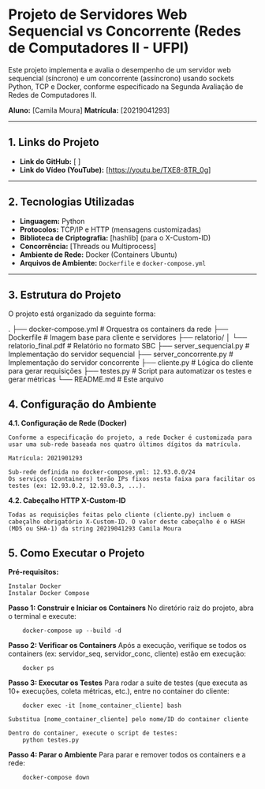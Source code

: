 # Projeto de Servidores Web Sequencial vs Concorrente (Redes de Computadores II - UFPI)

Este projeto implementa e avalia o desempenho de um servidor web sequencial (síncrono) e um concorrente (assíncrono) usando sockets Python, TCP e Docker, conforme especificado na Segunda Avaliação de Redes de Computadores II.

**Aluno:** [Camila Moura]
**Matrícula:** [20219041293]

---

## 1. Links do Projeto

- **Link do GitHub:** [ ]
- **Link do Vídeo (YouTube):** [https://youtu.be/TXE8-8TR_0g]

---

## 2. Tecnologias Utilizadas

- **Linguagem:** Python
- **Protocolos:** TCP/IP e HTTP (mensagens customizadas)
- **Biblioteca de Criptografia:** [hashlib] (para o X-Custom-ID)
- **Concorrência:** [Threads ou Multiprocess]
- **Ambiente de Rede:** Docker (Containers Ubuntu)
- **Arquivos de Ambiente:** `Dockerfile` e `docker-compose.yml`

---

## 3. Estrutura do Projeto
O projeto está organizado da seguinte forma:

.
├── docker-compose.yml      # Orquestra os containers da rede
├── Dockerfile              # Imagem base para cliente e servidores
├── relatorio/
│   └── relatorio_final.pdf # Relatório no formato SBC
├── server_sequencial.py    # Implementação do servidor sequencial
├── server_concorrente.py   # Implementação do servidor concorrente
├── cliente.py              # Lógica do cliente para gerar requisições
├── testes.py               # Script para automatizar os testes e gerar métricas
└── README.md               # Este arquivo


## 4. Configuração do Ambiente

**4.1. Configuração de Rede (Docker)**

    Conforme a especificação do projeto, a rede Docker é customizada para usar uma sub-rede baseada nos quatro últimos dígitos da matrícula.

    Matrícula: 2021901293

    Sub-rede definida no docker-compose.yml: 12.93.0.0/24
    Os serviços (containers) terão IPs fixos nesta faixa para facilitar os testes (ex: 12.93.0.2, 12.93.0.3, ...).

**4.2. Cabeçalho HTTP X-Custom-ID**

    Todas as requisições feitas pelo cliente (cliente.py) incluem o cabeçalho obrigatório X-Custom-ID. O valor deste cabeçalho é o HASH (MD5 ou SHA-1) da string 20219041293 Camila Moura

## 5. Como Executar o Projeto

**Pré-requisitos:**

    Instalar Docker
    Instalar Docker Compose

**Passo 1: Construir e Iniciar os Containers**
    No diretório raiz do projeto, abra o terminal e execute:

        docker-compose up --build -d

**Passo 2: Verificar os Containers**
    Após a execução, verifique se todos os containers (ex: servidor_seq, servidor_conc, cliente) estão em execução:

        docker ps

**Passo 3: Executar os Testes**
    Para rodar a suíte de testes (que executa as 10+ execuções, coleta métricas, etc.), entre no container do cliente:

        docker exec -it [nome_container_cliente] bash

    Substitua [nome_container_cliente] pelo nome/ID do container cliente

    Dentro do container, execute o script de testes:
        python testes.py


**Passo 4: Parar o Ambiente**
    Para parar e remover todos os containers e a rede:
    
        docker-compose down
